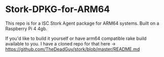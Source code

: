 # Stork-DPKG-for-ARM64

This repo is for a ISC Stork Agent package for ARM64 systems.
Built on a Raspberry Pi 4 4gb.

If you'd like to build it yourself or have arm64 compatible rake build available to you. I have a cloned repo for that here -> https://github.com/TheDeadGuy/stork/blob/master/README.md
